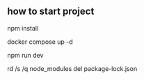 ## how to start project

npm install

docker compose up -d

npm run dev


rd /s /q node_modules
del package-lock.json